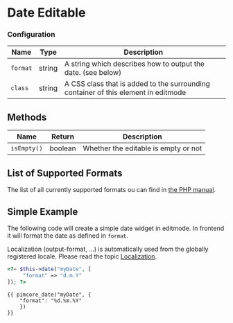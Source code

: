 # Date Editable

### Configuration

| Name     | Type   | Description                                                                        |
|----------|--------|------------------------------------------------------------------------------------|
| `format` | string | A string which describes how to output the date. (see below)                       |
| `class`  | string | A CSS class that is added to the surrounding container of this element in editmode |

## Methods

| Name          | Return    | Description                                                            |
|---------------|-----------|------------------------------------------------------------------------|
| `isEmpty()`   | boolean   | Whether the editable is empty or not                                   |

## List of Supported Formats

The list of all currently supported formats ou can find in [the PHP manual](http://php.net/manual/en/function.strftime.php).

[comment]: #TODOtableOfDates


## Simple Example

The following code will create a simple date widget in editmode. 
In frontend it will format the date as defined in `format`.

Localization (output-format, ...) is automatically used from the globally registered locale.
Please read the topic [Localization](../../06_Multi_Language_i18n/README.md).

<div class="code-section">

```php
<?= $this->date("myDate", [
     "format" => "d.m.Y"
]); ?>
```

```twig
{{ pimcore_date("myDate", {
    "format": "%d.%m.%Y"
    })
}}
```
</div>
